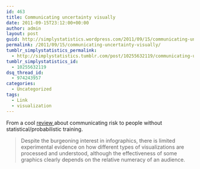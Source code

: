 ```yaml
---
id: 463
title: Communicating uncertainty visually
date: 2011-09-15T23:12:00+00:00
author: admin
layout: post
guid: http://simplystatistics.wordpress.com/2011/09/15/communicating-uncertainty-visually
permalink: /2011/09/15/communicating-uncertainty-visually/
tumblr_simplystatistics_permalink:
  - http://simplystatistics.tumblr.com/post/10255632119/communicating-uncertainty-visually
tumblr_simplystatistics_id:
  - 10255632119
dsq_thread_id:
  - 974243957
categories:
  - Uncategorized
tags:
  - Link
  - visualization
---
```

From a cool <a href="http://www.sciencemag.org/content/333/6048/1393.full" target="_blank">review </a>about communicating risk to people without statistical/probabilistic training.

> <span>Despite the burgeoning interest in infographics, there is limited experimental evidence on how different types of visualizations are processed and understood, although the effectiveness of some graphics clearly depends on the relative numeracy of an audience. </span>